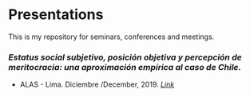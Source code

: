 # Presentations

This is my repository for seminars, conferences and meetings.

### _Estatus social subjetivo, posición objetiva y percepción de meritocracia: una aproximación empírica al caso de Chile._ 
* ALAS - Lima. Diciembre /December, 2019. [_Link_](https://jciturras.github.io/presentations/alas-lima-2019/presentacion-alas19.html)
